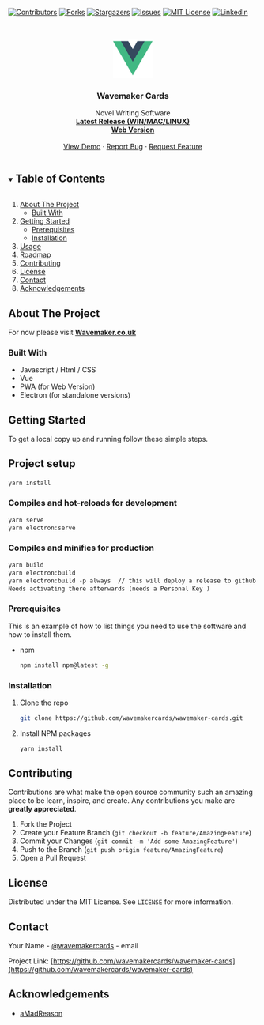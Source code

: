 <!--
*** Thanks for checking out the Best-README-Template. If you have a suggestion
*** that would make this better, please fork the repo and create a pull request
*** or simply open an issue with the tag "enhancement".
*** Thanks again! Now go create something AMAZING! :D
***
***
***
*** To avoid retyping too much info. Do a search and replace for the following:
*** wavemakercards, wavemaker-cards, wavemakercards, email, Wavemaker Cards, Novel Writing Software
-->



<!-- PROJECT SHIELDS -->
<!--
*** I'm using markdown "reference style" links for readability.
*** Reference links are enclosed in brackets [ ] instead of parentheses ( ).
*** See the bottom of this document for the declaration of the reference variables
*** for contributors-url, forks-url, etc. This is an optional, concise syntax you may use.
*** https://www.markdownguide.org/basic-syntax/#reference-style-links
-->
[![Contributors][contributors-shield]][contributors-url]
[![Forks][forks-shield]][forks-url]
[![Stargazers][stars-shield]][stars-url]
[![Issues][issues-shield]][issues-url]
[![MIT License][license-shield]][license-url]
[![LinkedIn][linkedin-shield]][linkedin-url]



<!-- PROJECT LOGO -->
<br />
<p align="center">
  <a href="https://github.com/wavemakercards/wavemaker-cards">
    <img src="src/assets/logo.png" alt="Logo" width="80" height="80">
  </a>

  <h3 align="center">Wavemaker Cards</h3>

  <p align="center">
    Novel Writing Software
    <br />
    <a href="https://github.com/wavemakercards/wavemaker-cards/releases"><strong>Latest Release (WIN/MAC/LINUX)</strong></a>
<br/>
<a href="https://wavemakercards.com"><strong>Web Version</strong></a>
    <br />
    <br />
    <a href="https://github.com/wavemakercards/wavemaker-cards">View Demo</a>
    ·
    <a href="https://github.com/wavemakercards/wavemaker-cards/issues">Report Bug</a>
    ·
    <a href="https://github.com/wavemakercards/wavemaker-cards/issues">Request Feature</a>
  </p>
</p>



<!-- TABLE OF CONTENTS -->
<details open="open">
  <summary><h2 style="display: inline-block">Table of Contents</h2></summary>
  <ol>
    <li>
      <a href="#about-the-project">About The Project</a>
      <ul>
        <li><a href="#built-with">Built With</a></li>
      </ul>
    </li>
    <li>
      <a href="#getting-started">Getting Started</a>
      <ul>
        <li><a href="#prerequisites">Prerequisites</a></li>
        <li><a href="#installation">Installation</a></li>
      </ul>
    </li>
    <li><a href="#usage">Usage</a></li>
    <li><a href="#roadmap">Roadmap</a></li>
    <li><a href="#contributing">Contributing</a></li>
    <li><a href="#license">License</a></li>
    <li><a href="#contact">Contact</a></li>
    <li><a href="#acknowledgements">Acknowledgements</a></li>
  </ol>
</details>



<!-- ABOUT THE PROJECT -->
## About The Project

For now please visit 
<a href="https://wavemaker.co.uk"><strong>Wavemaker.co.uk</strong></a>


### Built With


* Javascript / Html / CSS
* Vue
* PWA (for Web Version)
* Electron (for standalone versions)



<!-- GETTING STARTED -->
## Getting Started

To get a local copy up and running follow these simple steps.

## Project setup
```
yarn install
```

### Compiles and hot-reloads for development
```
yarn serve
yarn electron:serve
```

### Compiles and minifies for production
```
yarn build
yarn electron:build
yarn electron:build -p always  // this will deploy a release to github 
Needs activating there afterwards (needs a Personal Key )
```


### Prerequisites

This is an example of how to list things you need to use the software and how to install them.
* npm
  ```sh
  npm install npm@latest -g
  ```

### Installation

1. Clone the repo
   ```sh
   git clone https://github.com/wavemakercards/wavemaker-cards.git
   ```
2. Install NPM packages
   ```sh
   yarn install
   ```



<!-- CONTRIBUTING -->
## Contributing

Contributions are what make the open source community such an amazing place to be learn, inspire, and create. Any contributions you make are **greatly appreciated**.

1. Fork the Project
2. Create your Feature Branch (`git checkout -b feature/AmazingFeature`)
3. Commit your Changes (`git commit -m 'Add some AmazingFeature'`)
4. Push to the Branch (`git push origin feature/AmazingFeature`)
5. Open a Pull Request



<!-- LICENSE -->
## License

Distributed under the MIT License. See `LICENSE` for more information.



<!-- CONTACT -->
## Contact

Your Name - [@wavemakercards](https://twitter.com/wavemakercards) - email

Project Link: [https://github.com/wavemakercards/wavemaker-cards](https://github.com/wavemakercards/wavemaker-cards)



<!-- ACKNOWLEDGEMENTS -->
## Acknowledgements

* [aMadReason](https://github.com/aMadReason)






<!-- MARKDOWN LINKS & IMAGES -->
<!-- https://www.markdownguide.org/basic-syntax/#reference-style-links -->
[contributors-shield]: https://img.shields.io/github/contributors/wavemakercards/repo.svg?style=for-the-badge
[contributors-url]: https://github.com/wavemakercards/repo/graphs/contributors
[forks-shield]: https://img.shields.io/github/forks/wavemakercards/repo.svg?style=for-the-badge
[forks-url]: https://github.com/wavemakercards/repo/network/members
[stars-shield]: https://img.shields.io/github/stars/wavemakercards/repo.svg?style=for-the-badge
[stars-url]: https://github.com/wavemakercards/repo/stargazers
[issues-shield]: https://img.shields.io/github/issues/wavemakercards/repo.svg?style=for-the-badge
[issues-url]: https://github.com/wavemakercards/repo/issues
[license-shield]: https://img.shields.io/github/license/wavemakercards/repo.svg?style=for-the-badge
[license-url]: https://github.com/wavemakercards/repo/blob/master/LICENSE.txt
[linkedin-shield]: https://img.shields.io/badge/-LinkedIn-black.svg?style=for-the-badge&logo=linkedin&colorB=555
[linkedin-url]: https://linkedin.com/in/wavemakercards